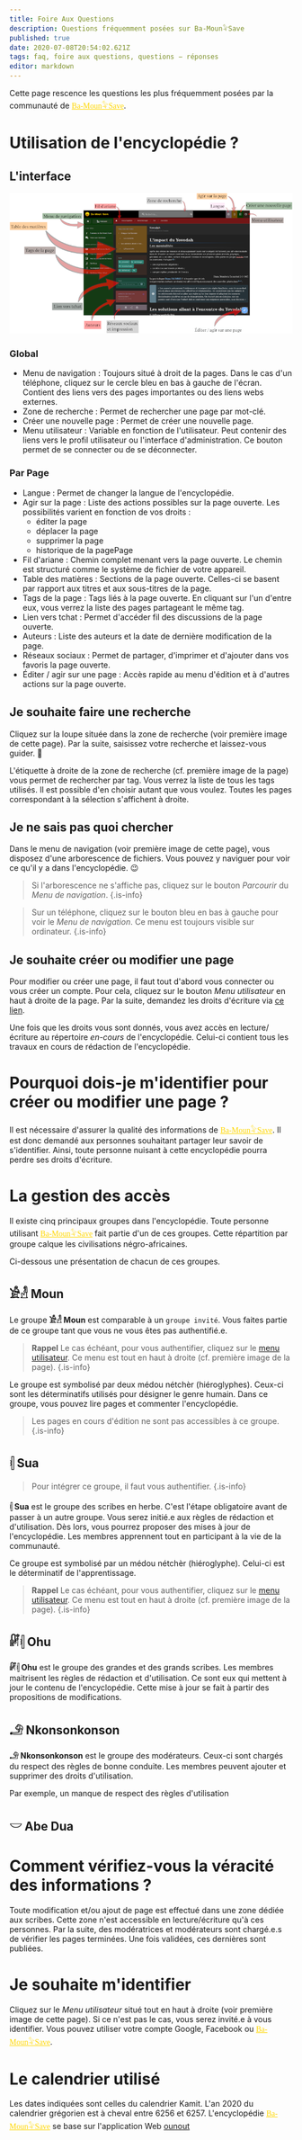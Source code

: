 ```yaml
---
title: Foire Aux Questions
description: Questions fréquemment posées sur Ba-Moun𓅝Save
published: true
date: 2020-07-08T20:54:02.621Z
tags: faq, foire aux questions, questions − réponses
editor: markdown
---
```


Cette page rescence les questions les plus fréquemment posées par la communauté de <a href="https://save.ba-moun.com" style="font-family:'Yatra One', PT-Serif, serif;color: gold" >Ba-Moun𓅝Save</a>.

# Utilisation de l'encyclopédie ?

## L'interface

![interface-de-ba-moun-save.png](/images/ba-moun-save/interface-de-ba-moun-save.png)

### Global

* Menu de navigation : Toujours situé à droit de la pages. Dans le cas d'un téléphone, cliquez sur le cercle bleu en bas à gauche de l'écran. Contient des liens vers des pages importantes ou des liens webs externes.
* Zone de recherche : Permet de rechercher une page par mot-clé.
* Créer une nouvelle page : Permet de créer une nouvelle page.
* Menu utilisateur : Variable en fonction de l'utilisateur. Peut contenir des liens vers le profil utilisateur ou l'interface d'administration. Ce bouton permet de se connecter ou de se déconnecter.

### Par Page

* Langue : Permet de changer la langue de l'encyclopédie.
* Agir sur la page : Liste des actions possibles sur la page ouverte. Les possibilités varient en fonction de vos droits :
   * éditer la page
   * déplacer la page
   * supprimer la page
   * historique de la pagePage
* Fil d'ariane : Chemin complet menant vers la page ouverte. Le chemin est structuré comme le système de fichier de votre appareil.
* Table des matières : Sections de la page ouverte. Celles-ci se basent par rapport aux titres et aux sous-titres de la page.
* Tags de la page : Tags liés à la page ouverte. En cliquant sur l'un d'entre eux, vous verrez la liste des pages partageant le même tag.
* Lien vers tchat : Permet d'accéder fil des discussions de la page ouverte.
* Auteurs : Liste des auteurs et la date de dernière modification de la page.
* Réseaux sociaux : Permet de partager, d'imprimer et d'ajouter dans vos favoris la page ouverte.
* Éditer / agir sur une page : Accès rapide au menu d'édition et à d'autres actions sur la page ouverte.

## Je souhaite faire une recherche

Cliquez sur la loupe située dans la zone de recherche (voir première image de cette page). Par la suite, saisissez votre recherche et laissez-vous guider. 🙂

L'étiquette à droite de la zone de recherche (cf. première image de la page) vous permet de rechercher par tag. Vous verrez la liste de tous les tags utilisés. Il est possible d'en choisir autant que vous voulez. Toutes les pages correspondant à la sélection s'affichent à droite.

## Je ne sais pas quoi chercher

Dans le menu de navigation (voir première image de cette page), vous disposez d'une arborescence de fichiers. Vous pouvez y naviguer pour voir ce qu'il y a dans l'encyclopédie.  :wink:

> Si l'arborescence ne s'affiche pas, cliquez sur le bouton *Parcourir* du *Menu de navigation*.
{.is-info}


> Sur un téléphone, cliquez sur le bouton bleu en bas à gauche pour voir le *Menu de navigation*. Ce menu est toujours visible sur ordinateur.
{.is-info}

## Je souhaite créer ou modifier une page

Pour modifier ou créer une page, il faut tout d'abord vous connecter ou vous créer un compte. Pour cela, cliquez sur le bouton *Menu utilisateur* en haut à droite de la page.
Par la suite, demandez les droits d'écriture via [ce lien](https://www.ba-moun.com/kriye-ba-moun).

Une fois que les droits vous sont donnés, vous avez accès en lecture/écriture au répertoire *en-cours* de l'encyclopédie. Celui-ci contient tous les travaux en cours de rédaction de l'encyclopédie.

# Pourquoi dois-je m'identifier pour créer ou modifier une page ?

Il est nécessaire d'assurer la qualité des informations de <a href="https://save.ba-moun.com" style="font-family:'Yatra One', PT-Serif, serif;color: gold" >Ba-Moun𓅝Save</a>. Il est donc demandé aux personnes souhaitant partager leur savoir de s'identifier. Ainsi, toute personne nuisant à cette encyclopédie pourra perdre ses droits d'écriture.

# La gestion des accès

Il existe cinq principaux groupes dans l'encyclopédie. Toute personne utilisant <a href="https://save.ba-moun.com" style="font-family:'Yatra One', PT-Serif, serif;color: gold" >Ba-Moun𓅝Save</a> fait partie d'un de ces groupes. Cette répartition par groupe calque les civilisations négro-africaines.

Ci-dessous une présentation de chacun de ces groupes.

## 𓀀𓁐 Moun

Le groupe **𓀀𓁐 Moun** est comparable à un `groupe invité`. Vous faites partie de ce groupe tant que vous ne vous êtes pas authentifié.e.

> **Rappel**
> Le cas échéant, pour vous authentifier, cliquez sur le [menu utilisateur](/login). Ce menu est tout en haut à droite (cf. première image de la page).
{.is-info}

Le groupe est symbolisé par deux médou nétchèr (hiéroglyphes). Ceux-ci sont les déterminatifs utilisés pour désigner le genre humain. Dans ce groupe, vous pouvez lire pages et commenter l'encyclopédie.

> Les pages en cours d'édition ne sont pas accessibles à ce groupe.
{.is-info}

## 𓏜 Sua

> Pour intégrer ce groupe, il faut vous authentifier.
{.is-info}

**𓏜 Sua** est le groupe des scribes en herbe. C'est l'étape obligatoire avant de passer à un autre groupe. Vous serez initié.e aux règles de rédaction et d'utilisation. Dès lors, vous pourrez proposer des mises à jour de l'encyclopédie. Les membres apprennent tout en participant à la vie de la communauté.

Ce groupe est symbolisé par un médou nétchèr (hiéroglyphe). Celui-ci est le déterminatif de l'apprentissage.

> **Rappel**
> Le cas échéant, pour vous authentifier, cliquez sur le [menu utilisateur](/login). Ce menu est tout en haut à droite (cf. première image de la page).
{.is-info}

## 𓏞𓏜 Ohu

**𓏞𓏜 Ohu** est le groupe des grandes et des grands scribes. Les membres maitrisent les règles de rédaction et d'utilisation. Ce sont eux qui mettent à jour le contenu de l'encyclopédie. Cette mise à jour se fait à partir des propositions de modifications.

## 𓄂 Nkonsonkonson

**𓄂 Nkonsonkonson** est le groupe des modérateurs. Ceux-ci sont chargés du respect des règles de bonne conduite. Les membres peuvent ajouter et supprimer des droits d'utilisation.

Par exemple, un manque de respect des règles d'utilisation 

## 𓎟 Abe Dua

# Comment vérifiez-vous la véracité des informations ?

Toute modification et/ou ajout de page est effectué dans une zone dédiée aux scribes. Cette zone n'est accessible en lecture/écriture qu'à ces personnes. Par la suite, des modératrices et modérateurs sont chargé.e.s de vérifier les pages terminées. Une fois validées, ces dernières sont publiées.

# Je souhaite m'identifier

Cliquez sur le *Menu utilisateur* situé tout en haut à droite (voir première image de cette page). Si ce n'est pas le cas, vous serez invité.e à vous identifier. Vous pouvez utiliser votre compte Google, Facebook ou <a href="https://save.ba-moun.com" style="font-family:'Yatra One', PT-Serif, serif;color: gold" >Ba-Moun𓅝Save</a>.

# Le calendrier utilisé

Les dates indiquées sont celles du calendrier Kamit. L'an 2020 du calendrier grégorien est à cheval entre 6256 et 6257. L'encyclopédie <a href="https://save.ba-moun.com" style="font-family:'Yatra One', PT-Serif, serif;color: gold" >Ba-Moun𓅝Save</a> se base sur l'application Web [ounout](http://ounout.net/?page_id=704)